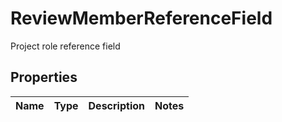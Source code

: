 

# ReviewMemberReferenceField

Project role reference field

## Properties

Name | Type | Description | Notes
------------ | ------------- | ------------- | -------------



